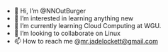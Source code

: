 - 👋 Hi, I’m @NNOutBurger
- 👀 I’m interested in learning anything new
- 🌱 I’m currently learning Cloud Computing at WGU.
- 💞️ I’m looking to collaborate on Linux
- 📫 How to reach me @mr.jadelockett@gmail.com

<!---
NNOutBurger/NNOutBurger is a ✨ special ✨ repository because its `README.md` (this file) appears on your GitHub profile.
You can click the Preview link to take a look at your changes.
--->
